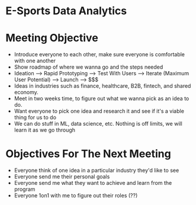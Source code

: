 # E-Sports Data Analytics

# Meeting Objective
+ Introduce everyone to each other, make sure everyone is comfortable with one another
+ Show roadmap of where we wanna go and the steps needed
+ Ideation --> Rapid Prototyping --> Test With Users --> Iterate (Maximum User Potential) --> Launch --> $$$
+ Ideas in industries such as finance, healthcare, B2B, fintech, and shared economy.
+ Meet in two weeks time, to figure out what we wanna pick as an idea to do.
+ Want everyone to pick one idea and research it and see if it's a viable thing for us to do
+ We can do stuff in ML, data science, etc. Nothing is off limits, we will learn it as we go through

# Objectives For The Next Meeting
+ Everyone think of one idea in a particular industry they'd like to see
+ Everyone send me their personal goals
+ Everyone send me what they want to achieve and learn from the program
+ Everyone 1on1 with me to figure out their roles (??)
